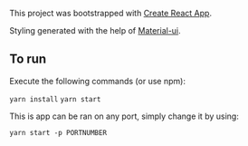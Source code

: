This project was bootstrapped with [Create React App](https://github.com/facebook/create-react-app).

Styling generated with the help of [Material-ui](https://material-ui.com/).

## To run

Execute the following commands (or use npm):

`yarn install`
`yarn start`

This is app can be ran on any port, simply change it by using:

`yarn start -p PORTNUMBER`
